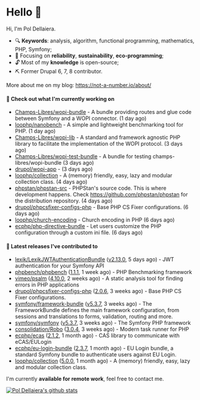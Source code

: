 # Hello 👋

Hi, I'm Pol Dellaiera.

- 🔍 **Keywords**: analysis, algorithm, functional programming, mathematics, PHP, Symfony;
- 🎯 Focusing on **reliability**, **sustainability**, **eco-programming**;
- 🔓 Most of my **knowledge** is open-source;
- ⛏️ Former Drupal 6, 7, 8 contributor.

More about me on my blog: https://not-a-number.io/about/

#### 👷 Check out what I'm currently working on

- [Champs-Libres/wopi-bundle](https://github.com/Champs-Libres/wopi-bundle) - A bundle providing routes and glue code between Symfony and a WOPI connector. (1 day ago)
- [loophp/nanobench](https://github.com/loophp/nanobench) - A simple and lightweight benchmarking tool for PHP. (1 day ago)
- [Champs-Libres/wopi-lib](https://github.com/Champs-Libres/wopi-lib) - A standard and framework agnostic PHP library to facilitate the implementation of the WOPI protocol. (3 days ago)
- [Champs-Libres/wopi-test-bundle](https://github.com/Champs-Libres/wopi-test-bundle) - A bundle for testing champs-libres/wopi-bundle (3 days ago)
- [drupol/wopi-app](https://github.com/drupol/wopi-app) -  (3 days ago)
- [loophp/collection](https://github.com/loophp/collection) - A (memory) friendly, easy, lazy and modular collection class. (4 days ago)
- [phpstan/phpstan-src](https://github.com/phpstan/phpstan-src) - PHPStan&#39;s source code. This is where development happens. Check https://github.com/phpstan/phpstan for the distribution repository. (4 days ago)
- [drupol/phpcsfixer-configs-php](https://github.com/drupol/phpcsfixer-configs-php) - Base PHP CS Fixer configurations. (6 days ago)
- [loophp/church-encoding](https://github.com/loophp/church-encoding) - Church encoding in PHP (6 days ago)
- [ecphp/php-directive-bundle](https://github.com/ecphp/php-directive-bundle) - Let users customize the PHP configuration through a custom ini file. (6 days ago)

#### 🔭 Latest releases I've contributed to

- [lexik/LexikJWTAuthenticationBundle](https://github.com/lexik/LexikJWTAuthenticationBundle) ([v2.13.0](https://github.com/lexik/LexikJWTAuthenticationBundle/releases/tag/v2.13.0), 5 days ago) - JWT authentication for your Symfony API
- [phpbench/phpbench](https://github.com/phpbench/phpbench) ([1.1.1](https://github.com/phpbench/phpbench/releases/tag/1.1.1), 1 week ago) - PHP Benchmarking framework
- [vimeo/psalm](https://github.com/vimeo/psalm) ([4.10.0](https://github.com/vimeo/psalm/releases/tag/4.10.0), 2 weeks ago) - A static analysis tool for finding errors in PHP applications
- [drupol/phpcsfixer-configs-php](https://github.com/drupol/phpcsfixer-configs-php) ([2.0.6](https://github.com/drupol/phpcsfixer-configs-php/releases/tag/2.0.6), 3 weeks ago) - Base PHP CS Fixer configurations.
- [symfony/framework-bundle](https://github.com/symfony/framework-bundle) ([v5.3.7](https://github.com/symfony/framework-bundle/releases/tag/v5.3.7), 3 weeks ago) - The FrameworkBundle defines the main framework configuration, from sessions and translations to forms, validation, routing and more.
- [symfony/symfony](https://github.com/symfony/symfony) ([v5.3.7](https://github.com/symfony/symfony/releases/tag/v5.3.7), 3 weeks ago) - The Symfony PHP framework
- [consolidation/Robo](https://github.com/consolidation/Robo) ([3.0.4](https://github.com/consolidation/Robo/releases/tag/3.0.4), 3 weeks ago) - Modern task runner for PHP
- [ecphp/ecas](https://github.com/ecphp/ecas) ([2.1.2](https://github.com/ecphp/ecas/releases/tag/2.1.2), 1 month ago) - CAS library to communicate with eCAS/EULogin
- [ecphp/eu-login-bundle](https://github.com/ecphp/eu-login-bundle) ([2.3.7](https://github.com/ecphp/eu-login-bundle/releases/tag/2.3.7), 1 month ago) - EU Login bundle, a standard Symfony bundle to authenticate users against EU Login.
- [loophp/collection](https://github.com/loophp/collection) ([5.0.0](https://github.com/loophp/collection/releases/tag/5.0.0), 1 month ago) - A (memory) friendly, easy, lazy and modular collection class.

I'm currently **available for remote work**, feel free to contact me.

[![Pol Dellaiera's github stats](https://github-readme-stats.vercel.app/api?username=drupol&count_private=true&show_icons=true)](https://github.com/drupol)
